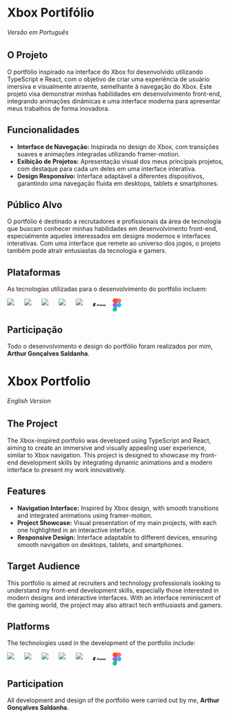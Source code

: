 <h1>Xbox Portifólio</h1>

<h6>Versão em Português</h6>

<h2>O Projeto</h2>
<p>O portfólio inspirado na interface do Xbox foi desenvolvido utilizando TypeScript e React, com o objetivo de criar uma experiência de usuário imersiva e visualmente atraente, semelhante à navegação do Xbox. Este projeto visa demonstrar minhas habilidades em desenvolvimento front-end, integrando animações dinâmicas e uma interface moderna para apresentar meus trabalhos de forma inovadora.</p>

<h2>Funcionalidades</h2>
<ul>
    <li><strong>Interface de Navegação:</strong> Inspirada no design do Xbox, com transições suaves e animações integradas utilizando framer-motion.</li>
    <li><strong>Exibição de Projetos:</strong> Apresentação visual dos meus principais projetos, com destaque para cada um deles em uma interface interativa.</li>
    <li><strong>Design Responsivo:</strong> Interface adaptável a diferentes dispositivos, garantindo uma navegação fluida em desktops, tablets e smartphones.</li>
</ul>

<h2>Público Alvo</h2>
<p>O portfólio é destinado a recrutadores e profissionais da área de tecnologia que buscam conhecer minhas habilidades em desenvolvimento front-end, especialmente aqueles interessados em designs modernos e interfaces interativas. Com uma interface que remete ao universo dos jogos, o projeto também pode atrair entusiastas da tecnologia e gamers.</p>

<h2>Plataformas</h2>
<p>As tecnologias utilizadas para o desenvolvimento do portfólio incluem:</p>
<div style="display: flex; gap: 10px;">
    <img src="https://cdn.jsdelivr.net/gh/devicons/devicon/icons/typescript/typescript-original.svg" width="30px" />
    <img src="https://cdn.jsdelivr.net/gh/devicons/devicon/icons/react/react-original.svg" width="30px" />
    <img src="https://cdn.jsdelivr.net/gh/devicons/devicon/icons/javascript/javascript-original.svg" width="30px" />
    <img src="https://cdn.jsdelivr.net/gh/devicons/devicon/icons/sass/sass-original.svg" width="30px" />
    <img src="https://cdn.jsdelivr.net/gh/devicons/devicon/icons/bootstrap/bootstrap-original.svg" width="30px" />
    <img src="https://github.com/devicons/devicon/blob/master/icons/framermotion/framermotion-original-wordmark.svg" width="30px" />
    <img src="https://github.com/devicons/devicon/blob/master/icons/figma/figma-original.svg" width="30px" />
</div>

<h2>Participação</h2>
<p>Todo o desenvolvimento e design do portfólio foram realizados por mim, <strong>Arthur Gonçalves Saldanha</strong>.</p>

<h1>Xbox Portfolio</h1>

<h6>English Version</h6>

<h2>The Project</h2>
<p>The Xbox-inspired portfolio was developed using TypeScript and React, aiming to create an immersive and visually appealing user experience, similar to Xbox navigation. This project is designed to showcase my front-end development skills by integrating dynamic animations and a modern interface to present my work innovatively.</p>

<h2>Features</h2>
<ul>
    <li><strong>Navigation Interface:</strong> Inspired by Xbox design, with smooth transitions and integrated animations using framer-motion.</li>
    <li><strong>Project Showcase:</strong> Visual presentation of my main projects, with each one highlighted in an interactive interface.</li>
    <li><strong>Responsive Design:</strong> Interface adaptable to different devices, ensuring smooth navigation on desktops, tablets, and smartphones.</li>
</ul>

<h2>Target Audience</h2>
<p>This portfolio is aimed at recruiters and technology professionals looking to understand my front-end development skills, especially those interested in modern designs and interactive interfaces. With an interface reminiscent of the gaming world, the project may also attract tech enthusiasts and gamers.</p>

<h2>Platforms</h2>
<p>The technologies used in the development of the portfolio include:</p>
<div style="display: flex; gap: 10px;">
    <img src="https://cdn.jsdelivr.net/gh/devicons/devicon/icons/typescript/typescript-original.svg" width="30px" />
    <img src="https://cdn.jsdelivr.net/gh/devicons/devicon/icons/react/react-original.svg" width="30px" />
    <img src="https://cdn.jsdelivr.net/gh/devicons/devicon/icons/javascript/javascript-original.svg" width="30px" />
    <img src="https://cdn.jsdelivr.net/gh/devicons/devicon/icons/sass/sass-original.svg" width="30px" />
    <img src="https://cdn.jsdelivr.net/gh/devicons/devicon/icons/bootstrap/bootstrap-original.svg" width="30px" />
    <img src="https://github.com/devicons/devicon/blob/master/icons/framermotion/framermotion-original-wordmark.svg" width="30px" />
    <img src="https://github.com/devicons/devicon/blob/master/icons/figma/figma-original.svg" width="30px" />
</div>

<h2>Participation</h2>
<p>All development and design of the portfolio were carried out by me, <strong>Arthur Gonçalves Saldanha</strong>.</p>
